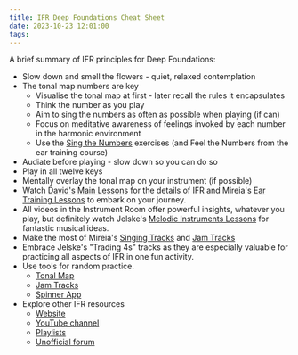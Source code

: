 ```yaml
---
title: IFR Deep Foundations Cheat Sheet
date: 2023-10-23 12:01:00
tags:
---
```


A brief summary of IFR principles for Deep Foundations:

- Slow down and smell the flowers - quiet, relaxed contemplation
- The tonal map numbers are key
  - Visualise the tonal map at first - later recall the rules it encapsulates
  - Think the number as you play
  - Aim to sing the numbers as often as possible when playing (if can)
  - Focus on meditative awareness of feelings invoked by each number in the harmonic environment
  - Use the [Sing the Numbers](https://improviseforreal.com/products/sing-numbers-1-ifr-tonal-map) exercises (and Feel the Numbers from the ear training course)
- Audiate before playing - slow down so you can do so
- Play in all twelve keys
- Mentally overlay the tonal map on your instrument (if possible)
- Watch [David's Main Lessons](https://forum.improviseforreal.com/c/main-lessons/) for the details of IFR and Mireia's [Ear Training Lessons](https://forum.improviseforreal.com/c/ear-training-lessons/) to embark on your journey. 
- All videos in the Instrument Room offer powerful insights, whatever you play, but definitely watch Jelske's [Melodic Instruments Lessons](https://forum.improviseforreal.com/c/melodic-instruments-lessons/) for fantastic musical ideas.
- Make the most of Mireia's [Singing Tracks](https://forum.improviseforreal.com/c/audio-tracks/) and [Jam Tracks](https://forum.improviseforreal.com/c/jam-tracks/)
- Embrace Jelske's "Trading 4s" tracks as they are especially valuable for practicing all aspects of IFR in one fun activity.
- Use tools for random practice.
  - [Tonal Map](https://parameters.musicpracticetools.net/?file=/examples/IFR-Tonal-Map-Start.yaml)
  - [Jam Tracks](https://parameters.musicpracticetools.net/?file=https://blog.fullmeasure.uk/_steves/IFR-Jam-Tracks-Media.yaml&mediaRoot=d3rl7arpgnbsx6.cloudfront.net/j1_7w_mp3)
  - [Spinner App](https://spinner.fullmeasure.uk/)
- Explore other IFR resources
  - [Website](https://improviseforreal.com/)
  - [YouTube channel](https://www.youtube.com/user/ImproviseForReal)
  - [Playlists](https://open.spotify.com/user/r1x9tinjo7r8t6xjezroxzb9n)
  - [Unofficial forum](https://improviseforum.com)

